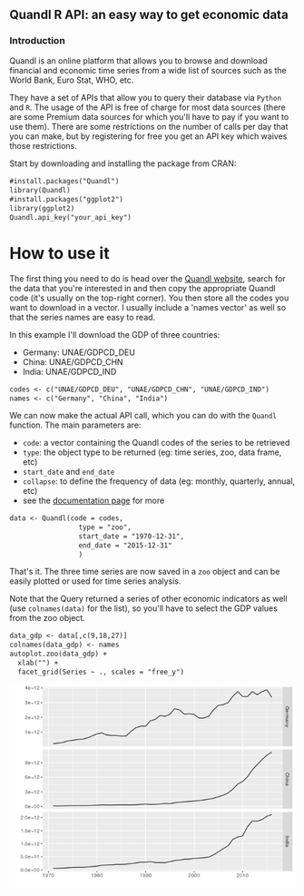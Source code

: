 Quandl R API: an easy way to get economic data
----------------------------------------------

### Introduction

Quandl is an online platform that allows you to browse and download
financial and economic time series from a wide list of sources such as
the World Bank, Euro Stat, WHO, etc.

They have a set of APIs that allow you to query their database via
`Python` and `R`. The usage of the API is free of charge for most data
sources (there are some Premium data sources for which you'll have to
pay if you want to use them). There are some restrictions on the number
of calls per day that you can make, but by registering for free you get
an API key which waives those restrictions.

Start by downloading and installing the package from CRAN:

    #install.packages("Quandl")
    library(Quandl)
    #install.packages("ggplot2")
    library(ggplot2)
    Quandl.api_key("your_api_key")

How to use it
=============

The first thing you need to do is head over the [Quandl
website](https://www.quandl.com/search), search for the data that you're
interested in and then copy the appropriate Quandl code (it's usually on
the top-right corner). You then store all the codes you want to download
in a vector. I usually include a 'names vector' as well so that the
series names are easy to read.

In this example I'll download the GDP of three countries:

-   Germany: UNAE/GDPCD\_DEU
-   China: UNAE/GDPCD\_CHN
-   India: UNAE/GDPCD\_IND

<!-- -->

    codes <- c("UNAE/GDPCD_DEU", "UNAE/GDPCD_CHN", "UNAE/GDPCD_IND")
    names <- c("Germany", "China", "India")

We can now make the actual API call, which you can do with the `Quandl`
function. The main parameters are:

-   `code`: a vector containing the Quandl codes of the series to be
    retrieved
-   `type`: the object type to be returned (eg: time series, zoo, data
    frame, etc)
-   `start_date` and `end_date`
-   `collapse`: to define the frequency of data (eg: monthly, quarterly,
    annual, etc)
-   see the [documentation page](https://www.quandl.com/tools/r) for more

<!-- -->

    data <- Quandl(code = codes, 
                     type = "zoo", 
                     start_date = "1970-12-31", 
                     end_date = "2015-12-31"
                     )

That's it. The three time series are now saved in a `zoo` object and can
be easily plotted or used for time series analysis.

Note that the Query returned a series of other economic indicators as
well (use `colnames(data)` for the list), so you'll have to select the
GDP values from the zoo object.

    data_gdp <- data[,c(9,18,27)]
    colnames(data_gdp) <- names
    autoplot.zoo(data_gdp) +
      xlab("") + 
      facet_grid(Series ~ ., scales = "free_y")

![](/images/2017-04-06-quandl-r-api/unnamed-chunk-4-1.png)
